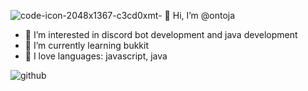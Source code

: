 ![code-icon-2048x1367-c3cd0xmt](https://github.com/user-attachments/assets/2af29076-ec33-40d2-8e87-c5d5280969fc)- 👋 Hi, I’m @ontoja
- 👀 I’m interested in discord bot development and java development
- 🌱 I’m currently learning bukkit
- 💞️ I love languages: javascript, java


![github](https://github.com/user-attachments/assets/4f5c66f5-6d3a-43b3-85b2-834b66635a8c)
